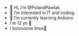 - 👋 Hi, I’m @PolandPawlak
- 👀 I’m interested in IT and coding
- 🌱 I’m currently learning Arduino
- I'm 12 yo 👻
- I loooooove linux🐧

<!---
PolandPawlak/PolandPawlak is a ✨ special ✨ repository because its `README.md` (this file) appears on your GitHub profile.
You can click the Preview link to take a look at your changes.
--->
